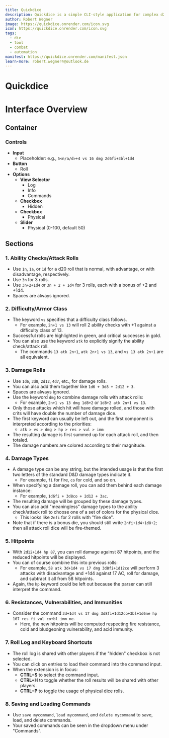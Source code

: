 ```yaml
---
title: Quickdice
description: Quickdice is a simple CLI-style application for complex d20 attack rolls.
author: Robert Wegner
image: https://quickdice.onrender.com/icon.svg
icon: https://quickdice.onrender.com/icon.svg
tags:
  - die
  - tool
  - combat
  - automation
manifest: https://quickdice.onrender.com/manifest.json
learn-more: robert.wegner4@outlook.de
---
```


# Quickdice

# Interface Overview

## Container

### Controls
- **Input**
  - Placeholder: e.g., `5<n/a/d>+4 vs 16 dmg 2d6fi+3bl+1d4`
- **Button**
  - Roll
- **Options**
  - **View Selector**
    - Log
    - Info
    - Commands
  - **Checkbox**
    - Hidden
  - **Checkbox**
    - Physical
  - **Slider**
    - Physical (0-100, default 50)

## Sections

### 1. Ability Checks/Attack Rolls
- Use `1n`, `1a`, or `1d` for a d20 roll that is normal, with advantage, or with disadvantage, respectively.
- Use `3n` for 3 rolls.
- Use `3n+2+1d4` or `3n + 2 + 1d4` for 3 rolls, each with a bonus of +2 and +1d4.
- Spaces are always ignored.

### 2. Difficulty/Armor Class
- The keyword `vs` specifies that a difficulty class follows.
  - For example, `2n+1 vs 13` will roll 2 ability checks with +1 against a difficulty class of 13.
- Successful rolls are highlighted in green, and critical successes in gold.
- You can also use the keyword `atk` to explicitly signify the ability check/attack roll.
  - The commands `13 atk 2n+1`, `atk 2n+1 vs 13`, and `vs 13 atk 2n+1` are all equivalent.

### 3. Damage Rolls
- Use `1d6`, `3d8`, `2d12`, `4d7`, etc., for damage rolls.
- You can also add them together like `1d6 + 3d8 + 2d12 + 3`.
- Spaces are always ignored.
- Use the keyword `dmg` to combine damage rolls with attack rolls:
  - For example, `2n+1 vs 13 dmg 1d8+2` or `1d8+2 atk 2n+1 vs 13`.
- Only those attacks which hit will have damage rolled, and those with crits will have double the number of damage dice.
- The first keyword can usually be left out, and the first component is interpreted according to the priorities:
  - `atk > vs > dmg > hp > res > vul > imm`
- The resulting damage is first summed up for each attack roll, and then totaled.
- The damage numbers are colored according to their magnitude.

### 4. Damage Types
- A damage type can be any string, but the intended usage is that the first two letters of the standard D&D damage types indicate it.
  - For example, `fi` for fire, `co` for cold, and so on.
- When specifying a damage roll, you can add them behind each damage instance:
  - For example, `1d6fi + 3d8co + 2d12 + 3ac`.
- The resulting damage will be grouped by these damage types.
- You can also add "meaningless" damage types to the ability check/attack roll to choose one of a set of colors for the physical dice.
  - This looks like `2nfi` for 2 rolls with "fire dice".
- Note that if there is a bonus die, you should still write `2nfi+1d4+1d8+2`; then all attack roll dice will be fire-themed.

### 5. Hitpoints
- With `2d12+1d4 hp 87`, you can roll damage against 87 hitpoints, and the reduced hitpoints will be displayed.
- You can of course combine this into previous rolls:
  - For example, `58 atk 3d+1d4 vs 17 dmg 3d8fi+1d12co` will perform 3 attacks with disadvantage and +1d4 against 17 AC, roll for damage, and subtract it all from 58 hitpoints.
- Again, the `hp` keyword could be left out because the parser can still interpret the command.

### 6. Resistances, Vulnerabilities, and Immunities
- Consider the command `3d+1d4 vs 17 dmg 3d8fi+1d12co+3bl+1d6ne hp 107 res fi vul co+bl imm ne`.
  - Here, the new hitpoints will be computed respecting fire resistance, cold and bludgeoning vulnerability, and acid immunity.

### 7. Roll Log and Keyboard Shortcuts
- The roll log is shared with other players if the "hidden" checkbox is not selected.
- You can click on entries to load their command into the command input.
- When the extension is in focus:
  - **CTRL+S** to select the command input.
  - **CTRL+H** to toggle whether the roll results will be shared with other players.
  - **CTRL+P** to toggle the usage of physical dice rolls.

### 8. Saving and Loading Commands
- Use `save mycommand`, `load mycommand`, and `delete mycommand` to save, load, and delete commands.
- Your saved commands can be seen in the dropdown menu under "Commands".
